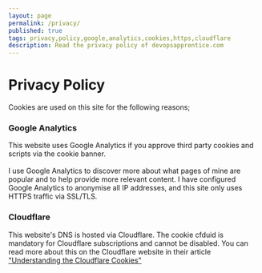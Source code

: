 ```yaml
---
layout: page
permalink: /privacy/
published: true
tags: privacy,policy,google,analytics,cookies,https,cloudflare
description: Read the privacy policy of devopsapprentice.com
---
```


<p><h1>Privacy Policy</h1></p>

Cookies are used on this site for the following reasons;

<h3>Google Analytics</h3>
<p>This website uses Google Analytics if you approve third party cookies and
scripts via the cookie banner.<br>
<br>
I use Google Analytics to discover more about what pages of mine are popular and
to help provide more relevant content. I have configured Google Analytics to anonymise
all IP addresses, and this site only uses HTTPS traffic via SSL/TLS.
<br>
<h3>Cloudflare</h3>
<p>This website's DNS is hosted via Cloudflare. The cookie cfduid is mandatory for Cloudflare subscriptions and cannot
be disabled. You can read more about this on the Cloudflare website in their article <a href="https://support.cloudflare.com/hc/en-us/articles/200170156-Understanding-the-Cloudflare-Cookies">"Understanding the Cloudflare Cookies"</a>
</p>
